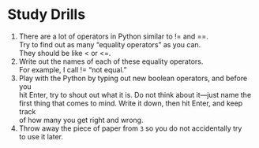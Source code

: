 # Study Drills
 1. There are a lot of operators in Python similar to != and ==.   
 Try to find out as many “equality operators” as you can.  
 They should be like < or <=.
 2. Write out the names of each of these equality operators.  
 For example, I call != “not equal.”
 3. Play with the Python by typing out new boolean operators, and before you  
 hit Enter, try to shout out what it is. Do not think about it—just name the  
 first thing that comes to mind. Write it down, then hit Enter, and keep track  
 of how many you get right and wrong.
 4. Throw away the piece of paper from `3` so you do not accidentally try   
 to use it later.
